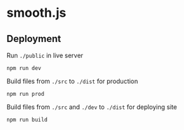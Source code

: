 # smooth.js

## Deployment

Run `./public` in live server

```shell
npm run dev
```

Build files from `./src` to `./dist` for production

```shell
npm run prod
```

Build files from `./src` and `./dev` to `./dist` for deploying site

```shell
npm run build
```
